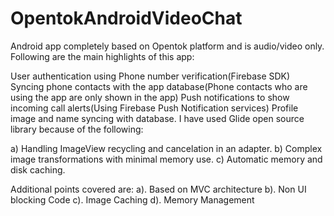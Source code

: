 # OpentokAndroidVideoChat

Android app completely based on Opentok platform and is audio/video only. Following are the main highlights of this app:

User authentication using Phone number verification(Firebase SDK)
Syncing phone contacts with the app database(Phone contacts who are using the app are only shown in the app)
Push notifications to show incoming call alerts(Using Firebase Push Notification services)
Profile image and name syncing with database.
I have used Glide open source library because of the following:

a) Handling ImageView recycling and cancelation in an adapter. 
b) Complex image transformations with minimal memory use. 
c) Automatic memory and disk caching.

Additional points covered are: 
a). Based on MVC architecture 
b). Non UI blocking Code 
c). Image Caching
d). Memory Management
